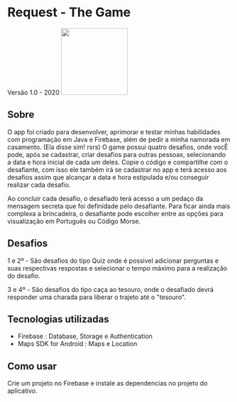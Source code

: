 # Request - The Game
Versão 1.0 - 2020
<img src="https://user-images.githubusercontent.com/49005645/114953528-f6b9fb80-9e2e-11eb-8c53-e5664c7c9c22.jpg" height=150>

## Sobre
O app foi criado para desenvolver, aprimorar e testar minhas habilidades com programação em Java e Firebase, além de pedir a minha namorada em casamento. (Ela disse sim! rsrs)
O game possui quatro desafios, onde vocÊ pode, após se cadastrar, criar desafios para outras pessoas, selecionando a data e hora inicial de cada um deles.
Copie o código e compartilhe com o desafiante, com isso ele também irá se cadastrar no app e terá acesso aos desafios assim que alcançar a data e hora estipulada e/ou conseguir realizar cada desafio.

Ao concluir cada desafio, o desafiado terá acesso a um pedaço da mensagem secreta que foi definidade pelo desafiante. Para ficar ainda mais complexa a brincadeira, o desafiante pode escolher entre as opções para visualização em Português ou Código Morse.

## Desafios
1 e 2º - São desafios do tipo Quiz onde é possivel adicionar perguntas e suas respectivas respostas e selecionar o tempo máximo para a realização do desafio.

3 e 4º - São desafios do tipo caça ao tesouro, onde o desafiado devrá responder uma charada para liberar o trajeto até o "tesouro". 

## Tecnologias utilizadas
* Firebase : Database, Storage e Authentication
* Maps SDK for Android : Maps e Location

## Como usar
Crie um projeto no Firebase e instale as dependencias no projeto do aplicativo.
